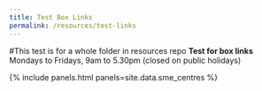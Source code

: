 ```yaml
---
title: Test Box Links
permalink: /resources/test-links
---
```

#This test is for a whole folder in resources repo
**Test for box links**
<br>Mondays to Fridays, 9am to 5.30pm (closed on public holidays)
<br>

{% include panels.html panels=site.data.sme_centres %}



